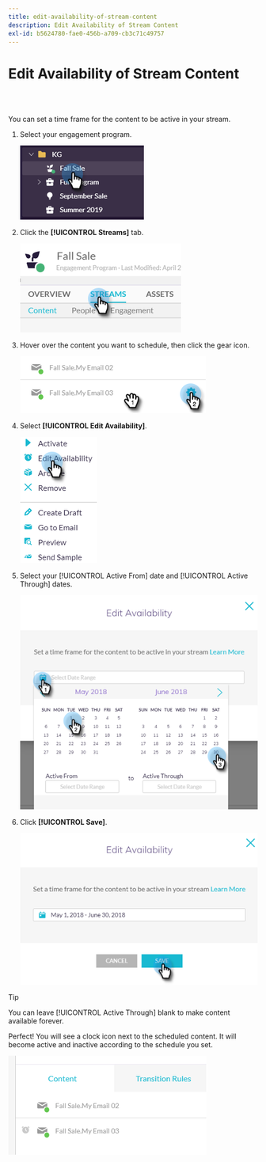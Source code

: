 ```yaml
---
title: edit-availability-of-stream-content
description: Edit Availability of Stream Content
exl-id: b5624780-fae0-456b-a709-cb3c71c49757
---
```

# Edit Availability of Stream Content

<br>&nbsp;

You can set a time frame for the content to be active in your stream.

1. Select your engagement program.

   ![Image One](/help/sky/assets/engagement-programs/edit-availability-of-stream-content/edit-availability-of-stream-content-1.png)

1. Click the **[!UICONTROL Streams]** tab.

   ![Image Two](/help/sky/assets/engagement-programs/edit-availability-of-stream-content/edit-availability-of-stream-content-2.png)

1. Hover over the content you want to schedule, then click the gear icon.

   ![Image Three](/help/sky/assets/engagement-programs/edit-availability-of-stream-content/edit-availability-of-stream-content-3.png)

1. Select **[!UICONTROL Edit Availability]**.

   ![Image Four](/help/sky/assets/engagement-programs/edit-availability-of-stream-content/edit-availability-of-stream-content-4.png)

1. Select your [!UICONTROL Active From] date and [!UICONTROL Active Through] dates.

   ![Image Five](/help/sky/assets/engagement-programs/edit-availability-of-stream-content/edit-availability-of-stream-content-5.png)

1. Click **[!UICONTROL Save]**.

   ![Image Six](/help/sky/assets/engagement-programs/edit-availability-of-stream-content/edit-availability-of-stream-content-6.png)

>[!TIP]
>
>You can leave [!UICONTROL Active Through] blank to make content available forever.

Perfect! You will see a clock icon next to the scheduled content. It will become active and inactive according to the schedule you set.

   ![Image Seven](/help/sky/assets/engagement-programs/edit-availability-of-stream-content/edit-availability-of-stream-content-7.png)
